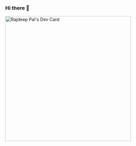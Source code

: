 ### Hi there 👋

<!--
**Rajdeep1311/Rajdeep1311** is a ✨ _special_ ✨ repository because its `README.md` (this file) appears on your GitHub profile.
-->

<a href="https://app.daily.dev/Rajdeep1311"><img src="https://api.daily.dev/devcards/ae92d3a02a814c0bafe0a0793b913fa2.png?r=l0w" width="400" alt="Rajdeep Pal's Dev Card"/></a>

<!--
Here are some ideas to get you started:

- 🔭 I’m currently working on ...
- 🌱 I’m currently learning DevOps
- 👯 I’m looking to collaborate on ...
- 🤔 I’m looking for help with ...
- 💬 Ask me about ...
- 📫 How to reach me: ...
- 😄 Pronouns: ...
- ⚡ Fun fact: ...
-->
